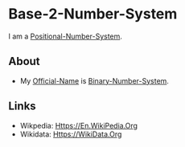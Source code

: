 # Base-2-Number-System

I am a [Positional-Number-System](13000036.md).

## About

- My [Official-Name](611003.md) is [Binary-Number-System](12000065.md).

## Links

- Wikpedia: [Https://En.WikiPedia.Org](https://en.wikipedia.org/wiki/Binary_number)
- Wikidata: [Https://WikiData.Org](https://wikidata.org/wiki/Q3913)
